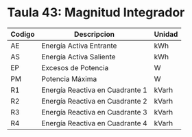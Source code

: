 # Taula 43: Magnitud Integrador

|Codigo|Descripcion|Unidad|
|---|---|---|
| AE | Energía Activa Entrante | kWh |
| AS | Energía Activa Saliente | kWh |
| EP | Excesos de Potencia | W |
| PM | Potencia Máxima | W |
| R1 | Energía Reactiva en Cuadrante 1 | kVarh |
| R2 | Energía Reactiva en Cuadrante 2 | kVarh |
| R3 | Energía Reactiva en Cuadrante 3 | kVarh |
| R4 | Energía Reactiva en Cuadrante 4 | kVarh |
